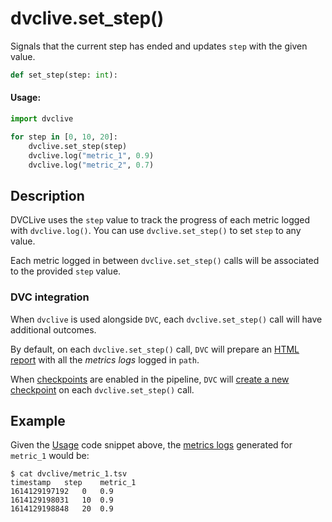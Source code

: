 # dvclive.set_step()

Signals that the current step has ended and updates `step` with the given value.

```py
def set_step(step: int):
```

#### Usage:

```py
import dvclive

for step in [0, 10, 20]:
    dvclive.set_step(step)
    dvclive.log("metric_1", 0.9)
    dvclive.log("metric_2", 0.7)
```

## Description

DVCLive uses the `step` value to track the progress of each metric logged with
`dvclive.log()`. You can use `dvclive.set_step()` to set `step` to any value.

Each metric logged in between `dvclive.set_step()` calls will be associated to
the provided `step` value.

### DVC integration

When `dvclive` is used alongside `DVC`, each `dvclive.set_step()` call will have
additional outcomes.

By default, on each `dvclive.set_step()` call, `DVC` will prepare an
[HTML report](/doc/dvclive/user-guide/dvclive-with-dvc#html-report) with all the
_metrics logs_ logged in `path`.

When [checkpoints](/doc/user-guide/experiment-management/checkpoints) are
enabled in the <abbr>pipeline</abbr>, `DVC` will
[create a new checkpoint](/doc/dvclive/user-guide/dvclive-with-dvc#checkpoints)
on each `dvclive.set_step()` call.

## Example

Given the [Usage](#usage) code snippet above, the
[metrics logs](/doc/dvclive/get-started#metrics-logs) generated for `metric_1`
would be:

```dvc
$ cat dvclive/metric_1.tsv
timestamp	step	metric_1
1614129197192	0	0.9
1614129198031   10	0.9
1614129198848	20	0.9
```
